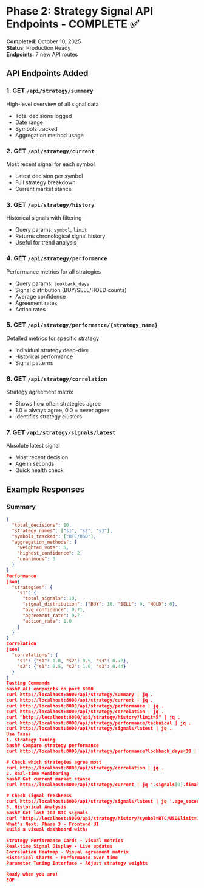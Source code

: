 # Phase 2: Strategy Signal API Endpoints - COMPLETE ✅

**Completed**: October 10, 2025  
**Status**: Production Ready  
**Endpoints**: 7 new API routes

## API Endpoints Added

### 1. GET `/api/strategy/summary`
High-level overview of all signal data
- Total decisions logged
- Date range
- Symbols tracked
- Aggregation method usage

### 2. GET `/api/strategy/current`
Most recent signal for each symbol
- Latest decision per symbol
- Full strategy breakdown
- Current market stance

### 3. GET `/api/strategy/history`
Historical signals with filtering
- Query params: `symbol`, `limit`
- Returns chronological signal history
- Useful for trend analysis

### 4. GET `/api/strategy/performance`
Performance metrics for all strategies
- Query params: `lookback_days`
- Signal distribution (BUY/SELL/HOLD counts)
- Average confidence
- Agreement rates
- Action rates

### 5. GET `/api/strategy/performance/{strategy_name}`
Detailed metrics for specific strategy
- Individual strategy deep-dive
- Historical performance
- Signal patterns

### 6. GET `/api/strategy/correlation`
Strategy agreement matrix
- Shows how often strategies agree
- 1.0 = always agree, 0.0 = never agree
- Identifies strategy clusters

### 7. GET `/api/strategy/signals/latest`
Absolute latest signal
- Most recent decision
- Age in seconds
- Quick health check

## Example Responses

### Summary
```json
{
  "total_decisions": 10,
  "strategy_names": ["s1", "s2", "s3"],
  "symbols_tracked": ["BTC/USD"],
  "aggregation_methods": {
    "weighted_vote": 5,
    "highest_confidence": 2,
    "unanimous": 3
  }
}
Performance
json{
  "strategies": {
    "s1": {
      "total_signals": 10,
      "signal_distribution": {"BUY": 10, "SELL": 0, "HOLD": 0},
      "avg_confidence": 0.71,
      "agreement_rate": 0.7,
      "action_rate": 1.0
    }
  }
}
Correlation
json{
  "correlations": {
    "s1": {"s1": 1.0, "s2": 0.5, "s3": 0.78},
    "s2": {"s1": 0.5, "s2": 1.0, "s3": 0.44}
  }
}
Testing Commands
bash# All endpoints on port 8000
curl http://localhost:8000/api/strategy/summary | jq .
curl http://localhost:8000/api/strategy/current | jq .
curl http://localhost:8000/api/strategy/performance | jq .
curl http://localhost:8000/api/strategy/correlation | jq .
curl "http://localhost:8000/api/strategy/history?limit=5" | jq .
curl http://localhost:8000/api/strategy/performance/technical | jq .
curl http://localhost:8000/api/strategy/signals/latest | jq .
Use Cases
1. Strategy Tuning
bash# Compare strategy performance
curl http://localhost:8000/api/strategy/performance?lookback_days=30 | jq .

# Check which strategies agree most
curl http://localhost:8000/api/strategy/correlation | jq .
2. Real-time Monitoring
bash# Get current market stance
curl http://localhost:8000/api/strategy/current | jq '.signals[0].final_signal'

# Check signal freshness
curl http://localhost:8000/api/strategy/signals/latest | jq '.age_seconds'
3. Historical Analysis
bash# Get last 100 BTC signals
curl "http://localhost:8000/api/strategy/history?symbol=BTC/USD&limit=100" | jq .
What's Next: Phase 3 - Frontend UI
Build a visual dashboard with:

Strategy Performance Cards - Visual metrics
Real-time Signal Display - Live updates
Correlation Heatmap - Visual agreement matrix
Historical Charts - Performance over time
Parameter Tuning Interface - Adjust strategy weights

Ready when you are!
EOF
